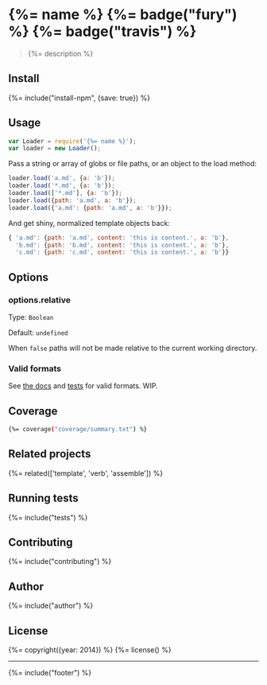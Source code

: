 # {%= name %} {%= badge("fury") %} {%= badge("travis") %}
> {%= description %}

## Install
{%= include("install-npm", {save: true}) %}

## Usage

```js
var Loader = require('{%= name %}');
var loader = new Loader();
```

Pass a string or array of globs or file paths, or an object to the load method:

```js
loader.load('a.md', {a: 'b'});
loader.load('*.md', {a: 'b'});
loader.load(['*.md'], {a: 'b'});
loader.load({path: 'a.md', a: 'b'});
loader.load({'a.md': {path: 'a.md', a: 'b'}});
```

And get shiny, normalized template objects back:

```js
{ 'a.md': {path: 'a.md', content: 'this is content.', a: 'b'},
  'b.md': {path: 'b.md', content: 'this is content.', a: 'b'},
  'c.md': {path: 'c.md', content: 'this is content.', a: 'b'}}
```

## Options

### options.relative

Type: `Boolean` 

Default: `undefined`

When `false` paths will not be made relative to the current working directory.


### Valid formats

See [the docs](./docs/conventions.md) and [tests](./tests) for valid formats. WIP.

## Coverage

```sh
{%= coverage("coverage/summary.txt") %}
```

## Related projects
{%= related(['template', 'verb', 'assemble']) %}

## Running tests
{%= include("tests") %}

## Contributing
{%= include("contributing") %}

## Author
{%= include("author") %}

## License
{%= copyright({year: 2014}) %}
{%= license() %}

***

{%= include("footer") %}
<!-- deps:mocha -->
